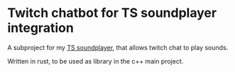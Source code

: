 # Twitch chatbot for TS soundplayer integration

A subproject for my [TS soundplayer](https://github.com/csatacsirke/TeamspeakSoundsPlugin), that allows twitch chat to play sounds.

Written in rust, to be used as library in the c++ main project.
